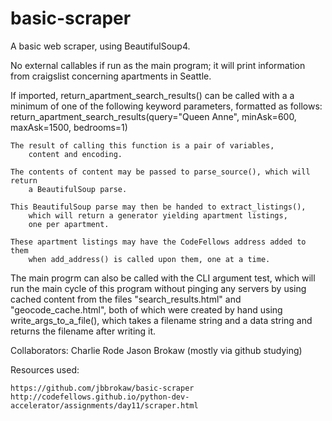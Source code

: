basic-scraper
=============


A basic web scraper, using BeautifulSoup4.

No external callables if run as the main program;
    it will print information from craigslist concerning apartments in Seattle.

If imported, return_apartment_search_results() can be called with a
    a minimum of one of the following keyword parameters, formatted as follows:
        return_apartment_search_results(query="Queen Anne",
                                        minAsk=600,
                                        maxAsk=1500,
                                        bedrooms=1)

    The result of calling this function is a pair of variables,
        content and encoding.

    The contents of content may be passed to parse_source(), which will return
        a BeautifulSoup parse.

    This BeautifulSoup parse may then be handed to extract_listings(),
        which will return a generator yielding apartment listings,
        one per apartment.

    These apartment listings may have the CodeFellows address added to them
        when add_address() is called upon them, one at a time.

The main progrm can also be called with the CLI argument test, which will
    run the main cycle of this program without pinging any servers by using
    cached content from the files "search_results.html"
    and "geocode_cache.html", both of which were created by hand using
    write_args_to_a_file(), which takes a filename string and a data string and
    returns the filename after writing it.


Collaborators:
    Charlie Rode
    Jason Brokaw (mostly via github studying)

Resources used:

    https://github.com/jbbrokaw/basic-scraper
    http://codefellows.github.io/python-dev-accelerator/assignments/day11/scraper.html
